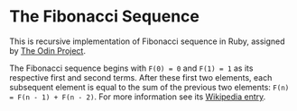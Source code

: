 # The Fibonacci Sequence
This is recursive implementation of Fibonacci sequence in Ruby, assigned by [The Odin Project](http://www.theodinproject.com/courses/ruby-programming/lessons/recursion).

The Fibonacci sequence begins with `F(0) = 0` and `F(1) = 1` as its respective first and second terms. After these first two elements, each subsequent element is equal to the sum of the previous two elements: `F(n) = F(n - 1) + F(n - 2)`. For more information see its [Wikipedia entry](https://en.wikipedia.org/wiki/Fibonacci_number).

